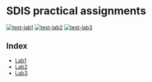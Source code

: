 # SDIS practical assignments

[![test-lab1](https://github.com/dmfrodrigues/feup-sdis-tp/actions/workflows/test-lab1.yml/badge.svg)](https://github.com/dmfrodrigues/feup-sdis-tp/actions/workflows/test-lab1.yml)
[![test-lab2](https://github.com/dmfrodrigues/feup-sdis-tp/actions/workflows/test-lab2.yml/badge.svg)](https://github.com/dmfrodrigues/feup-sdis-tp/actions/workflows/test-lab2.yml)
[![test-lab3](https://github.com/dmfrodrigues/feup-sdis-tp/actions/workflows/test-lab3.yml/badge.svg)](https://github.com/dmfrodrigues/feup-sdis-tp/actions/workflows/test-lab3.yml)

## Index

- [Lab1](lab1)
- [Lab2](lab2)
- [Lab3](lab3)
